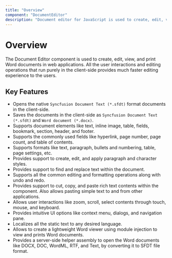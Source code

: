 ```yaml
---
title: "Overview"
component: "DocumentEditor"
description: "Document editor for JavaScript is used to create, edit, view and print word documents."
---
```


# Overview

The Document Editor component is used to create, edit, view, and print Word documents in web applications. All the user interactions and editing operations that run purely in the client-side provides much faster editing experience to the users.

## Key Features

* Opens the native `Syncfusion Document Text (*.sfdt)` format documents in the client-side.
* Saves the documents in the client-side as `Syncfusion Document Text (*.sfdt)` and `Word document (*.docx)`.
* Supports document elements like text, inline image, table, fields, bookmark, section, header, and footer.
* Supports the commonly used fields like hyperlink, page number, page count, and table of contents.
* Supports formats like text, paragraph, bullets and numbering, table, page settings, etc.
* Provides support to create, edit, and apply paragraph and character styles.
* Provides support to find and replace text within the document.
* Supports all the common editing and formatting operations along with undo and redo.
* Provides support to cut, copy, and paste rich text contents within the component. Also allows pasting simple text to and from other applications.
* Allows user interactions like zoom, scroll, select contents through touch, mouse, and keyboard.
* Provides intuitive UI options like context menu, dialogs, and navigation pane.
* Localizes all the static text to any desired language.
* Allows to create a lightweight Word viewer using module injection to view and prints Word documents.
* Provides a server-side helper assembly to open the Word documents like DOCX, DOC, WordML, RTF, and Text, by converting it to SFDT file format.